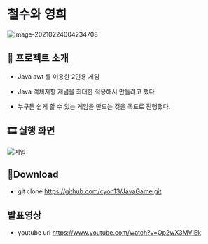 # 철수와 영희

![image-20210224004234708](https://user-images.githubusercontent.com/35316595/108869027-2a03b980-763a-11eb-88a3-f4cad98cd3fb.png)




## 📑 프로젝트 소개

-  Java awt 를 이용한 2인용 게임

	
  - Java 객체지향 개념을 최대한 적용해서 만들려고 했다
  - 누구든 쉽게 할 수 있는 게임을 만드는 것을 목표로 진행했다.


## 🎞 실행 화면

![게임](https://user-images.githubusercontent.com/35316595/108869115-38ea6c00-763a-11eb-986d-c97a510ea9ec.gif)


## 💼Download

- git clone https://github.com/cyon13/JavaGame.git

## 발표영상
- youtube url https://www.youtube.com/watch?v=Op2wX3MVIEk
